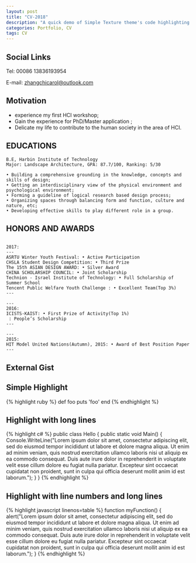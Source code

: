 ```yaml
---
layout: post
title: "CV-2018"
description: "A quick demo of Simple Texture theme's code highlighting features"
categories: Portfolio, CV
tags: CV
---
```



## Social Links

Tel: 00086 13836193954

E-mail: zhangchicarol@outlook.com



## Motivation

* experience my first HCI workshop; 
* Gain the experience for PhD/Master application ;
* Delicate my life to contribute to the human society in the area of HCI.



## EDUCATIONS
    
~~~~~~~~~~~~
B.E, Harbin Institute of Technology
Major: Landscape Architecture, GPA: 87.7/100, Ranking: 5/30   
   
• Building a comprehensive grounding in the knowledge, concepts and skills of design;
• Getting an interdisciplinary view of the physical environment and psychological environment;
• Forming a guideline of logical research based design process; 
• Organizing spaces through balancing form and function, culture and nature, etc;
• Developing effective skills to play different role in a group.
~~~~~~~~~~~~~~~~~~

## HONORS AND AWARDS

~~~ 

2017: 
---
ASRTU Winter Youth Festival: • Active Participation
CHSLA Student Design Competition: • Third Prize
The 15th ASIAN DESIGN AWARD: • Silver Award
CHINA SCHOLARSHIP COUNCIL: • Joint Scholarship
Technion - Israel Institute of Technology: • Full Scholarship of Summer School
Tencent Public Welfare Youth Challenge : • Excellent Team(Top 3%)
---

---
2016: 
ICISTS-KAIST: • First Prize of Activity(Top 1%)
 : People’s Scholarship
---

---
2015: 
HIT Model United Nations(Autumn), 2015: • Award of Best Position Paper
---

~~~


## External Gist

<script src="https://gist.github.com/yizeng/9b871ad619e6dcdcc0545cac3101f361.js"></script>

## Simple Highlight

{% highlight ruby %}
def foo
  puts 'foo'
end
{% endhighlight %}

## Highlight with long lines

{% highlight c# %}
public class Hello {
    public static void Main() {
        Console.WriteLine("Lorem ipsum dolor sit amet, consectetur adipiscing elit, sed do eiusmod tempor incididunt ut labore et dolore magna aliqua. Ut enim ad minim veniam, quis nostrud exercitation ullamco laboris nisi ut aliquip ex ea commodo consequat. Duis aute irure dolor in reprehenderit in voluptate velit esse cillum dolore eu fugiat nulla pariatur. Excepteur sint occaecat cupidatat non proident, sunt in culpa qui officia deserunt mollit anim id est laborum.");
    }
}
{% endhighlight %}

## Highlight with line numbers and long lines

{% highlight javascript linenos=table %}
function myFunction() {
    alert("Lorem ipsum dolor sit amet, consectetur adipiscing elit, sed do eiusmod tempor incididunt ut labore et dolore magna aliqua. Ut enim ad minim veniam, quis nostrud exercitation ullamco laboris nisi ut aliquip ex ea commodo consequat. Duis aute irure dolor in reprehenderit in voluptate velit esse cillum dolore eu fugiat nulla pariatur. Excepteur sint occaecat cupidatat non proident, sunt in culpa qui officia deserunt mollit anim id est laborum.");
}
{% endhighlight %}

[^1]: This is a footnote.

[kramdown]: https://kramdown.gettalong.org/
[Simple Texture]: https://github.com/yizeng/jekyll-theme-simple-texture
